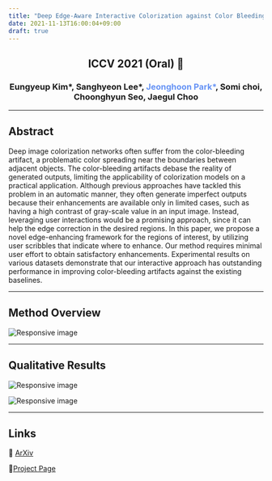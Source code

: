 ```yaml
---
title: "Deep Edge-Aware Interactive Colorization against Color Bleeding Effects"
date: 2021-11-13T16:00:04+09:00
draft: true
---
```


## <center> ICCV 2021 (Oral) 🎉</center>

### <center>Eungyeup Kim\*, Sanghyeon Lee\*, <span style="color: #6693F5">Jeonghoon Park\*</span>, Somi choi, Choonghyun Seo, Jaegul Choo</center>

---

## Abstract

Deep image colorization networks often suffer from the color-bleeding artifact, a problematic color spreading near the boundaries between adjacent objects. The color-bleeding artifacts debase the reality of generated outputs, limiting the applicability of colorization models on a practical application. Although previous approaches have tackled this problem in an automatic manner, they often generate imperfect outputs because their enhancements are available only in limited cases, such as having a high contrast of gray-scale value in an input image. Instead, leveraging user interactions would be a promising approach, since it can help the edge correction in the desired regions. In this paper, we propose a novel edge-enhancing framework for the regions of interest, by utilizing user scribbles that indicate where to enhance. Our method requires minimal user effort to obtain satisfactory enhancements. Experimental results on various datasets demonstrate that our interactive approach has outstanding performance in improving color-bleeding artifacts against the existing baselines.

---

## Method Overview

![Responsive image](https://eungyeupkim.github.io/edge-enhancing-colorization/figs/method_overview.png)

---

## Qualitative Results

![Responsive image](https://eungyeupkim.github.io/edge-enhancing-colorization/figs/zhang_project.png)

![Responsive image](https://eungyeupkim.github.io/edge-enhancing-colorization/figs/su_project.png)

---

## Links

📍 [ArXiv](https://arxiv.org/abs/2107.01619)

📍[Project Page](https://eungyeupkim.github.io/edge-enhancing-colorization/)

